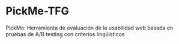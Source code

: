 # PickMe-TFG
PickMe: Herramienta de evaluación de la usabilidad web basada en pruebas de A/B testing con criterios lingüisticos 
